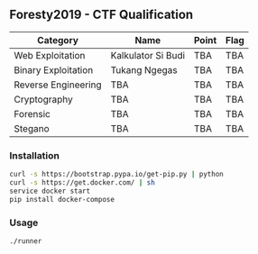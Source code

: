 ## Foresty2019 - CTF Qualification

| Category | Name | Point | Flag |
| -------- | ---- | ----- | ---- |
| Web Exploitation | Kalkulator Si Budi | TBA | TBA |
| Binary Exploitation | Tukang Ngegas | TBA | TBA |
| Reverse Engineering | TBA | TBA | TBA |
| Cryptography | TBA | TBA | TBA |
| Forensic | TBA | TBA | TBA |
| Stegano | TBA | TBA | TBA |

### Installation
```bash
curl -s https://bootstrap.pypa.io/get-pip.py | python
curl -s https://get.docker.com/ | sh
service docker start
pip install docker-compose
```

### Usage
```bash
./runner
```
